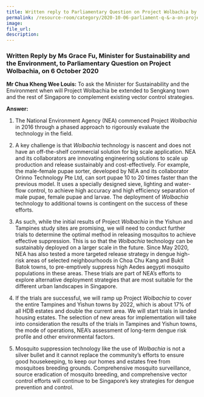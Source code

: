 ```yaml
---  
title: Written reply to Parliamentary Question on Project Wolbachia by Ms Grace Fu, Minister for Sustainability and the Environment  
permalink: /resource-room/category/2020-10-06-parliament-q-&-a-on-project-wolbachia/  
image:  
file_url:  
description:  
---  
```


### Written Reply by Ms Grace Fu, Minister for Sustainability and the Environment, to Parliamentary Question on Project Wolbachia, on 6 October 2020  

**Mr Chua Kheng Wee Louis:** To ask the Minister for Sustainability and the Environment when will Project Wolbachia be extended to Sengkang town and the rest of Singapore to complement existing vector control strategies.  

**Answer:**  

1. The National Environment Agency (NEA) commenced Project *Wolbachia* in 2016 through a phased approach to rigorously evaluate the technology in the field.  

2. A key challenge is that *Wolbachia* technology is nascent and does not have an off-the-shelf commercial solution for big scale application. NEA and its collaborators are innovating engineering solutions to scale up production and release sustainably and cost-effectively. For example, the male-female pupae sorter, developed by NEA and its collaborator Orinno Technology Pte Ltd, can sort pupae 10 to 20 times faster than the previous model. It uses a specially designed sieve, lighting and water-flow control, to achieve high accuracy and high efficiency separation of male pupae, female pupae and larvae. The deployment of *Wolbachia* technology to additional towns is contingent on the success of these efforts.  

3. As such, while the initial results of Project *Wolbachia* in the Yishun and Tampines study sites are promising, we will need to conduct further trials to determine the optimal method in releasing mosquitos to achieve effective suppression. This is so that the *Wolbachia* technology can be sustainably deployed on a larger scale in the future. Since May 2020, NEA has also tested a more targeted release strategy in dengue high-risk areas of selected neighbourhoods in Choa Chu Kang and Bukit Batok towns, to pre-emptively suppress high Aedes aegypti mosquito populations in these areas. These trials are part of NEA’s efforts to explore alternative deployment strategies that are most suitable for the different urban landscapes in Singapore.  

4. If the trials are successful, we will ramp up Project *Wolbachia* to cover the entire Tampines and Yishun towns by 2022, which is about 17% of all HDB estates and double the current area. We will start trials in landed housing estates. The selection of new areas for implementation will take into consideration the results of the trials in Tampines and Yishun towns, the mode of operations, NEA’s assessment of long-term dengue risk profile and other environmental factors.  

5. Mosquito suppression technology like the use of *Wolbachia* is not a silver bullet and it cannot replace the community’s efforts to ensure good housekeeping, to keep our homes and estates free from mosquitoes breeding grounds. Comprehensive mosquito surveillance, source eradication of mosquito breeding, and comprehensive vector control efforts will continue to be Singapore’s key strategies for dengue prevention and control.  
